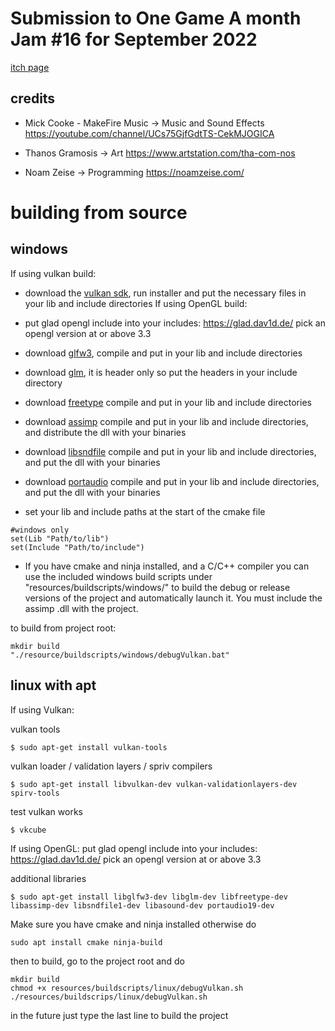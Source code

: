 # Submission to One Game A month Jam #16 for September 2022

[itch page](https://noamzeise.itch.io/robyn-hood)

## credits

* Mick Cooke - MakeFire Music   -> Music and Sound Effects  https://youtube.com/channel/UCs75GjfGdtTS-CekMJOGICA

* Thanos Gramosis  -> Art   https://www.artstation.com/tha-com-nos

* Noam Zeise -> Programming  https://noamzeise.com/


# building from source

## windows

If using vulkan build:
* download the [vulkan sdk](https://vulkan.lunarg.com/), run installer and put the necessary files in your lib and include directories
If using OpenGL build:
* put glad opengl include into your includes: https://glad.dav1d.de/ pick an opengl version at or above 3.3

* download [glfw3](https://www.glfw.org/), compile and put in your lib and include directories

* download [glm](https://github.com/g-truc/glm), it is header only so put the headers in your include directory

* download [freetype](https://freetype.org/download.html) compile and put in your lib and include directories

* download [assimp](https://github.com/assimp/assimp/blob/master/Build.md) compile and put in your lib and include directories, and distribute the dll with your binaries

* download [libsndfile](http://www.mega-nerd.com/libsndfile/#Download) compile and put in your lib and include directories, and put the dll with your binaries

* download [portaudio](http://files.portaudio.com/docs/v19-doxydocs/compile_windows.html) compile and put in your lib and include directories, and put the dll with your binaries


* set your lib and include paths at the start of the cmake file
```
#windows only
set(Lib "Path/to/lib")
set(Include "Path/to/include")
```

* If you have cmake and ninja installed, and a C/C++ compiler you can use the included windows build scripts under "resources/buildscripts/windows/" to build the debug or release versions of the project and automatically launch it. You must include the assimp .dll with the project.

to build from project root:
```
mkdir build
"./resource/buildscripts/windows/debugVulkan.bat"
```

## linux with apt

If using Vulkan:

vulkan tools
```
$ sudo apt-get install vulkan-tools
```
vulkan loader / validation layers / spriv compilers
```
$ sudo apt-get install libvulkan-dev vulkan-validationlayers-dev spirv-tools
```
test vulkan works
```
$ vkcube
```
If using OpenGL: put glad opengl include into your includes: https://glad.dav1d.de/ pick an opengl version at or above 3.3

additional libraries
```
$ sudo apt-get install libglfw3-dev libglm-dev libfreetype-dev libassimp-dev libsndfile1-dev libasound-dev portaudio19-dev
```

Make sure you have cmake and ninja installed otherwise do
```
sudo apt install cmake ninja-build
```

then to build, go to the project root and do
```
mkdir build
chmod +x resources/buildscripts/linux/debugVulkan.sh
./resources/buildscrips/linux/debugVulkan.sh
```
in the future just type the last line to build the project
